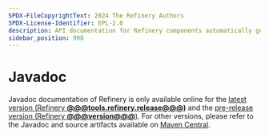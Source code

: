 ```yaml
---
SPDX-FileCopyrightText: 2024 The Refinery Authors
SPDX-License-Identifier: EPL-2.0
description: API documentation for Refinery components automatically generated by Javadoc
sidebar_position: 998
---
```


# Javadoc

Javadoc documentation of Refinery is only available online for the [latest version (Refinery&nbsp;**@@@tools.refinery.release@@@)**](/develop/javadoc/) and the [pre-release version (Refinery&nbsp;**@@@version@@@**)](/snapshot/develop/javadoc/). For other versions, please refer to the Javadoc and source artifacts available on [Maven Central](https://central.sonatype.com/namespace/tools.refinery).


